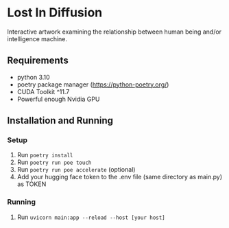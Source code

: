 # Lost In Diffusion
Interactive artwork examining the relationship between human being and/or intelligence machine.

## Requirements
 - python 3.10
 - poetry package manager (https://python-poetry.org/)
 - CUDA Toolkit ^11.7
 - Powerful enough Nvidia GPU

## Installation and Running

### Setup
1. Run `poetry install`
2. Run `poetry run poe touch`
3. Run `poetry run poe accelerate` (optional)
4. Add your hugging face token to the .env file (same directory as main.py) as TOKEN

### Running
1. Run `uvicorn main:app --reload --host [your host]`